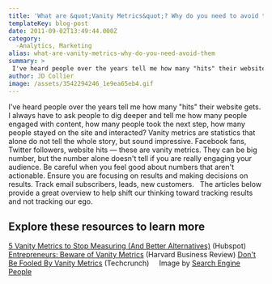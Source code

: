 ```yaml
---
title: 'What are &quot;Vanity Metrics&quot;? Why do you need to avoid them?'
templateKey: blog-post
date: 2011-09-02T13:49:44.000Z
category: 
  -Analytics, Marketing
alias: what-are-vanity-metrics-why-do-you-need-avoid-them
summary: > 
 I've heard people over the years tell me how many "hits" their website gets. I always have to ask people to dig deeper and tell me how many people engaged with content, how many people took the next step, how many people stayed on the site and interacted?
author: JD Collier
image: /assets/3542294246_1e9ea65eb4.gif
---
```


I've heard people over the years tell me how many "hits" their website gets. I always have to ask people to dig deeper and tell me how many people engaged with content, how many people took the next step, how many people stayed on the site and interacted? Vanity metrics are statistics that alone do not tell the whole story, but sound impressive. Facebook fans, Twitter followers, website hits — these are vanity metrics. They can be big number, but the number alone doesn't tell if you are really engaging your audience. Be careful when you feel good about numbers that aren't actionable. Ensure you are focusing on results and making decisions on results. Track email subscribers, leads, new customers.   The articles below provide a great overview to help shift our thinking toward tracking results and not tracking our ego.  

Explore these resources to learn more    
-----------------------------------------

[5 Vanity Metrics to Stop Measuring (And Better Alternatives)](http://blog.hubspot.com/blog/tabid/6307/bid/23900/5-Vanity-Metrics-to-Stop-Measuring-And-Better-Alternatives.aspx?source=BlogTwitter_%5B5%20Vanity%20Metrics%20to%20%5D) (Hubspot) [](http://blog.hubspot.com/blog/tabid/6307/bid/23900/5-Vanity-Metrics-to-Stop-Measuring-And-Better-Alternatives.aspx?source=BlogTwitter_%5B5%20Vanity%20Metrics%20to%20%5D) [Entrepreneurs: Beware of Vanity Metrics](https://hbr.org/2010/02/entrepreneurs-beware-of-vanity-metrics/) (Harvard Business Review) [Don't Be Fooled By Vanity Metrics](http://techcrunch.com/2011/07/30/vanity-metrics/) (Techcrunch)     Image by [Search Engine People](http://www.flickr.com/photos/sepblog/3542294246/)